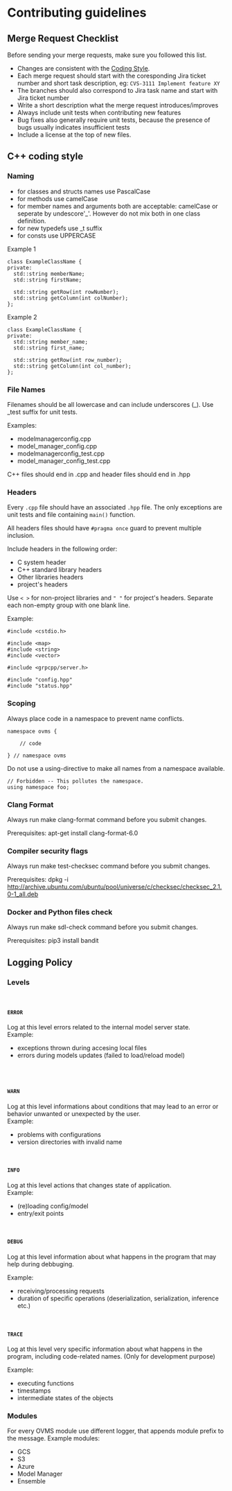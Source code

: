 # Contributing guidelines

## Merge Request Checklist

Before sending your merge requests, make sure you followed this list.

- Changes are consistent with the [Coding Style](contributing.md#c-coding-style).
- Each merge request should start with the coresponding Jira ticket number and short task description, eg: `CVS-3111 Implement feature XY`
- The branches should also correspond to Jira task name and start with Jira ticket number
- Write a short description what the merge request introduces/improves
- Always include unit tests when contributing new features
- Bug fixes also generally require unit tests, because the presence of bugs usually indicates insufficient tests
- Include a license at the top of new files.

## C++ coding style

### Naming
- for classes and structs names use PascalCase
- for methods use camelCase
- for member names and arguments both are acceptable: camelCase or seperate by undescore'_'. However do not mix both in one class definition.
- for new typedefs use _t suffix
- for consts use UPPERCASE

Example 1
  ```
  class ExampleClassName {
  private:
    std::string memberName;
    std::string firstName;
    
    std::string getRow(int rowNumber);
    std::string getColumn(int colNumber);
  };
  ```

Example 2
  ```
  class ExampleClassName {
  private:
    std::string member_name;
    std::string first_name;
    
    std::string getRow(int row_number);
    std::string getColumn(int col_number);
  };
  ```

### File Names
Filenames should be all lowercase and can include underscores (_). Use _test suffix for unit tests.

Examples:
- modelmanagerconfig.cpp
- model_manager_config.cpp
- modelmanagerconfig_test.cpp
- model_manager_config_test.cpp

C++ files should end in .cpp and header files should end in .hpp

### Headers
Every `.cpp` file should have an associated `.hpp` file. The only exceptions are unit tests and file containing `main()` function.

All headers files should have `#pragma once` guard to prevent multiple inclusion.

Include headers in the following order:
- C system header
- C++ standard library headers
- Other libraries headers
- project's headers

Use `< >` for non-project libraries and `" "` for project's headers. Separate each non-empty group with one blank line.

Example:

```
#include <cstdio.h>

#include <map>
#include <string>
#include <vector>

#include <grpcpp/server.h>

#include "config.hpp"
#include "status.hpp"

```

### Scoping

Always place code in a namespace to prevent name conflicts.
```
namespace ovms {
    
    // code

} // namespace ovms
```

Do not use a using-directive to make all names from a namespace available.


```
// Forbidden -- This pollutes the namespace.
using namespace foo;
```

### Clang Format

Always run make clang-format command before you submit changes.

Prerequisites: apt-get install clang-format-6.0

### Compiler security flags

Always run make test-checksec command before you submit changes.

Prerequisites: dpkg -i http://archive.ubuntu.com/ubuntu/pool/universe/c/checksec/checksec_2.1.0-1_all.deb

### Docker and Python files check

Always run make sdl-check command before you submit changes.

Prerequisites: pip3 install bandit

## Logging Policy

### Levels

</br>

#### `ERROR`
Log at this level errors related to the internal model server state.
</br>
Example:

- exceptions thrown during accesing local files
- errors during models updates (failed to load/reload model)
</br>

</br>

#### `WARN`
Log at this level informations about conditions that may lead to an error or behavior unwanted or unexpected by the user.
</br>
Example:

- problems with configurations
- version directories with invalid name
</br>

#### `INFO` 
Log at this level actions that changes state of application.
</br>
Example:

- (re)loading config/model
- entry/exit points
</br>

#### `DEBUG`
Log at this level information about what happens in the program that may help during debbuging.
</br>

Example:

- receiving/processing requests
- duration of specific operations (deserialization, serialization, inference etc.)
</br>

####  `TRACE`
Log at this level very specific information about what happens in the program, including code-related names. (Only for development purpose)
</br>

Example:

- executing functions
- timestamps
- intermediate states of the objects

### Modules
For every OVMS module use different logger, that appends module prefix to the message. Example modules: 
- GCS
- S3
- Azure
- Model Manager
- Ensemble
